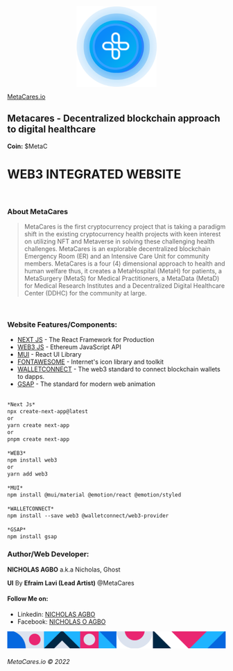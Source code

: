 <div align="center">
	<img align="center" width="185" src="./MToken.svg" alt="metacares logo"/>
</div>

[MetaCares.io](https://metacares.io)

## **Metacares -  Decentralized blockchain approach to digital healthcare**
**Coin:** $MetaC
<br/>  

# WEB3 INTEGRATED WEBSITE 
<br/>  

### **About MetaCares** 
> MetaCares is the first cryptocurrency project that is taking a paradigm shift in the existing cryptocurrency health projects with keen interest on utilizing NFT and Metaverse in solving these challenging health challenges. MetaCares is an explorable decentralized blockchain Emergency Room (ER) and an Intensive Care Unit for community members. MetaCares is a four (4) dimensional approach to health and human welfare thus, it creates a MetaHospital (MetaH) for patients, a MetaSurgery (MetaS) for Medical Practitioners, a MetaData (MetaD) for Medical Research Institutes and a Decentralized Digital Healthcare Center (DDHC) for the community at large.
<br/>  
  
### **Website Features/Components:**
* [NEXT JS](https://nextjs.org/) - The React Framework
for Production
* [WEB3 JS](https://web3js.readthedocs.io/) - Ethereum JavaScript API
* [MUI](https://mui.com/) - React UI Library
* [FONTAWESOME](https://fontawesome.com/) -  Internet's icon library and toolkit
* [WALLETCONNECT](https://walletconnect.com/) - The web3 standard to connect blockchain wallets to dapps.
* [GSAP](https://greenstock.com/) - The standard for modern web animation

```shell

*Next Js*
npx create-next-app@latest
or
yarn create next-app
or
pnpm create next-app

*WEB3*
npm install web3
or
yarn add web3

*MUI*
npm install @mui/material @emotion/react @emotion/styled

*WALLETCONNECT*
npm install --save web3 @walletconnect/web3-provider

*GSAP*
npm install gsap

```

### Author/Web Developer: 
**NICHOLAS AGBO** a.k.a Nicholas, Ghost
<br/>

**UI** By **Efraim Lavi (Lead Artist)** @MetaCares

#### Follow Me on:
* Linkedin: [NICHOLAS AGBO](https://www.linkedin.com/in/nicholas-agbo-9a380b202)
* Facebook: [NICHOLAS O AGBO](https://web.facebook.com/michael.agbo.1650)

![MetaCares Pattern](./pattern.png)
###### MetaCares.io &copy; 2022

